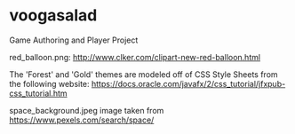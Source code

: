 # voogasalad

Game Authoring and Player Project

red_balloon.png: http://www.clker.com/clipart-new-red-balloon.html

The 'Forest' and 'Gold' themes are modeled off of CSS Style Sheets from the following website:
https://docs.oracle.com/javafx/2/css_tutorial/jfxpub-css_tutorial.htm

space_background.jpeg image taken from https://www.pexels.com/search/space/